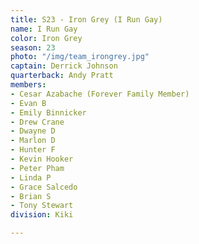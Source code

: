 ```yaml
---
title: S23 - Iron Grey (I Run Gay)
name: I Run Gay
color: Iron Grey
season: 23
photo: "/img/team_irongrey.jpg"
captain: Derrick Johnson
quarterback: Andy Pratt
members:
- Cesar Azabache (Forever Family Member)
- Evan B
- Emily Binnicker
- Drew Crane
- Dwayne D
- Marlon D
- Hunter F
- Kevin Hooker
- Peter Pham
- Linda P
- Grace Salcedo
- Brian S
- Tony Stewart
division: Kiki

---
```

